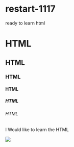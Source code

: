 # restart-1117
<html>
  <head>
    ready to learn html
  </head>
  <h1>HTML</h1>
  <h2>HTML</h2>
  <h3>HTML</h3>
  <h4>HTML</h4>
  <h5>HTML</h5>
  <h6>HTML</h6>
  <p> I Would like to learn the HTML</p>
  <img src="https://i.ytimg.com/vi/obUQL6MEzzs/maxresdefault.jpg"</img>
  <a href = "https:www.amazon.com"</a>
  
</html>
